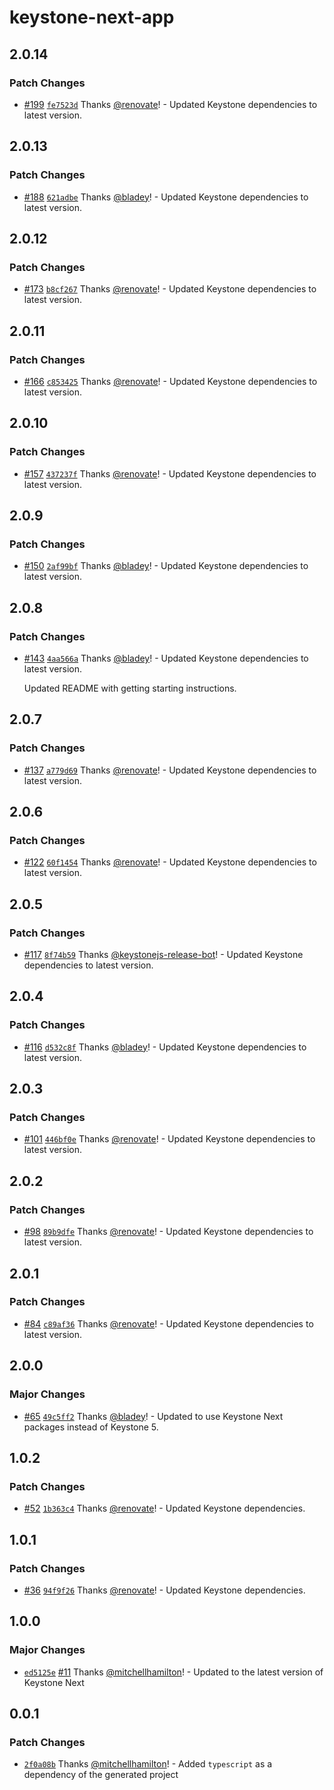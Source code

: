 # keystone-next-app

## 2.0.14

### Patch Changes

- [#199](https://github.com/keystonejs/create-keystone-app/pull/199) [`fe7523d`](https://github.com/keystonejs/create-keystone-app/commit/fe7523dc1ee04d46a7d506554418fd3812729b46) Thanks [@renovate](https://github.com/apps/renovate)! - Updated Keystone dependencies to latest version.

## 2.0.13

### Patch Changes

- [#188](https://github.com/keystonejs/create-keystone-app/pull/188) [`621adbe`](https://github.com/keystonejs/create-keystone-app/commit/621adbe62de80a79b0759d3e806816b4097bb2a7) Thanks [@bladey](https://github.com/bladey)! - Updated Keystone dependencies to latest version.

## 2.0.12

### Patch Changes

- [#173](https://github.com/keystonejs/create-keystone-app/pull/173) [`b8cf267`](https://github.com/keystonejs/create-keystone-app/commit/b8cf26719456a0c88788f6d6ea3fec05af2b57a6) Thanks [@renovate](https://github.com/apps/renovate)! - Updated Keystone dependencies to latest version.

## 2.0.11

### Patch Changes

- [#166](https://github.com/keystonejs/create-keystone-app/pull/166) [`c853425`](https://github.com/keystonejs/create-keystone-app/commit/c8534250489c33e40323a69c41e644d7199f7329) Thanks [@renovate](https://github.com/apps/renovate)! - Updated Keystone dependencies to latest version.

## 2.0.10

### Patch Changes

- [#157](https://github.com/keystonejs/create-keystone-app/pull/157) [`437237f`](https://github.com/keystonejs/create-keystone-app/commit/437237f671ae40fdbd1bed19ebc272cbb31cbfe6) Thanks [@renovate](https://github.com/apps/renovate)! - Updated Keystone dependencies to latest version.

## 2.0.9

### Patch Changes

- [#150](https://github.com/keystonejs/create-keystone-app/pull/150) [`2af99bf`](https://github.com/keystonejs/create-keystone-app/commit/2af99bf669114eb3cd562abb707729a24aee533e) Thanks [@bladey](https://github.com/bladey)! - Updated Keystone dependencies to latest version.

## 2.0.8

### Patch Changes

- [#143](https://github.com/keystonejs/create-keystone-app/pull/143) [`4aa566a`](https://github.com/keystonejs/create-keystone-app/commit/4aa566a8c2dccfab1264518f90d62899b467f15d) Thanks [@bladey](https://github.com/bladey)! - Updated Keystone dependencies to latest version.

  Updated README with getting starting instructions.

## 2.0.7

### Patch Changes

- [#137](https://github.com/keystonejs/create-keystone-app/pull/137) [`a779d69`](https://github.com/keystonejs/create-keystone-app/commit/a779d691f385d152478d49a5f01ceb1bc0cc69ac) Thanks [@renovate](https://github.com/apps/renovate)! - Updated Keystone dependencies to latest version.

## 2.0.6

### Patch Changes

- [#122](https://github.com/keystonejs/create-keystone-app/pull/122) [`60f1454`](https://github.com/keystonejs/create-keystone-app/commit/60f1454e354f37a587a75d7cb54c165862fc392d) Thanks [@renovate](https://github.com/apps/renovate)! - Updated Keystone dependencies to latest version.

## 2.0.5

### Patch Changes

- [#117](https://github.com/keystonejs/create-keystone-app/pull/117) [`8f74b59`](https://github.com/keystonejs/create-keystone-app/commit/8f74b5958c0892495f53ca7f16c12eab22bb5ce5) Thanks [@keystonejs-release-bot](https://github.com/keystonejs-release-bot)! - Updated Keystone dependencies to latest version.

## 2.0.4

### Patch Changes

- [#116](https://github.com/keystonejs/create-keystone-app/pull/116) [`d532c8f`](https://github.com/keystonejs/create-keystone-app/commit/d532c8fcc243fd4d37d45a47eb4a1c7698fca494) Thanks [@bladey](https://github.com/bladey)! - Updated Keystone dependencies to latest version.

## 2.0.3

### Patch Changes

- [#101](https://github.com/keystonejs/create-keystone-app/pull/101) [`446bf0e`](https://github.com/keystonejs/create-keystone-app/commit/446bf0e745e30d814a438c81eb8f7dd275174ff9) Thanks [@renovate](https://github.com/apps/renovate)! - Updated Keystone dependencies to latest version.

## 2.0.2

### Patch Changes

- [#98](https://github.com/keystonejs/create-keystone-app/pull/98) [`89b9dfe`](https://github.com/keystonejs/create-keystone-app/commit/89b9dfe8e47cac6fd493fc661c965cdaad5a23d8) Thanks [@renovate](https://github.com/apps/renovate)! - Updated Keystone dependencies to latest version.

## 2.0.1

### Patch Changes

- [#84](https://github.com/keystonejs/create-keystone-app/pull/84) [`c89af36`](https://github.com/keystonejs/create-keystone-app/commit/c89af3675afa9e1b3c1ec157ab93a761d7914fdb) Thanks [@renovate](https://github.com/apps/renovate)! - Updated Keystone dependencies to latest version.

## 2.0.0

### Major Changes

- [#65](https://github.com/keystonejs/create-keystone-next-app/pull/65) [`49c5ff2`](https://github.com/keystonejs/create-keystone-next-app/commit/49c5ff2d9892de0692a05a1f1dc01501f2979bc8) Thanks [@bladey](https://github.com/bladey)! - Updated to use Keystone Next packages instead of Keystone 5.

## 1.0.2

### Patch Changes

- [#52](https://github.com/keystonejs/create-keystone-next-app/pull/52) [`1b363c4`](https://github.com/keystonejs/create-keystone-next-app/commit/1b363c41cd96299e68cd3d9db3be94b13a7844e5) Thanks [@renovate](https://github.com/apps/renovate)! - Updated Keystone dependencies.

## 1.0.1

### Patch Changes

- [#36](https://github.com/keystonejs/create-keystone-next-app/pull/36) [`94f9f26`](https://github.com/keystonejs/create-keystone-next-app/commit/94f9f267eea6862605ca443a83997062eeeb6b92) Thanks [@renovate](https://github.com/apps/renovate)! - Updated Keystone dependencies.

## 1.0.0

### Major Changes

- [`ed5125e`](https://github.com/keystonejs/create-keystone-next-app/commit/ed5125e857e327347182588fa3917c225d741185) [#11](https://github.com/keystonejs/create-keystone-next-app/pull/11) Thanks [@mitchellhamilton](https://github.com/mitchellhamilton)! - Updated to the latest version of Keystone Next

## 0.0.1

### Patch Changes

- [`2f0a08b`](https://github.com/keystonejs/create-keystone-next-app/commit/2f0a08be8e41339b8eca8004198babd0342016d8) Thanks [@mitchellhamilton](https://github.com/mitchellhamilton)! - Added `typescript` as a dependency of the generated project
